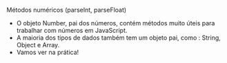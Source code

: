 
Métodos numéricos (parseInt, parseFloat)

- O objeto Number, pai dos números, contém métodos muito úteis para trabalhar com números em JavaScript.
- A maioria dos tipos de dados também tem um objeto pai, como : String, Object e Array.
- Vamos ver na prática!


